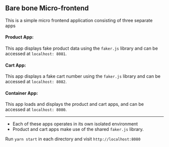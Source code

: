 ## Bare bone Micro-frontend
This is a simple micro frontend application consisting of three separate apps

#### Product App: 
This app displays fake product data using the `faker.js` library and can be accessed at `localhost: 8081`.

#### Cart App: 
This app displays a fake cart number using the `faker.js` library and can be accessed at `localhost: 8082`.

#### Container App: 
This app loads and displays the product and cart apps, and can be accessed at `localhost: 8080`.

---
- Each of these apps operates in its own isolated environment
- Product and cart apps make use of the shared `faker.js` library.

Run `yarn start` in each directory and visit `http://localhost:8080`

